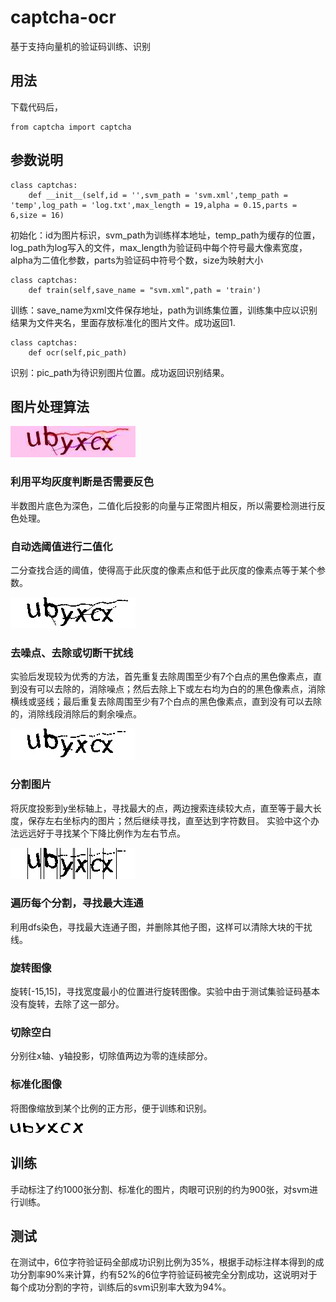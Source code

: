 # captcha-ocr
基于支持向量机的验证码训练、识别
## 用法
下载代码后，
```
from captcha import captcha
```
## 参数说明
```
class captchas:
	def __init__(self,id = '',svm_path = 'svm.xml',temp_path = 'temp',log_path = 'log.txt',max_length = 19,alpha = 0.15,parts = 6,size = 16)
```
初始化：id为图片标识，svm_path为训练样本地址，temp_path为缓存的位置，log_path为log写入的文件，max_length为验证码中每个符号最大像素宽度，alpha为二值化参数，parts为验证码中符号个数，size为映射大小

```
class captchas:
	def train(self,save_name = "svm.xml",path = 'train')
```	
训练：save_name为xml文件保存地址，path为训练集位置，训练集中应以识别结果为文件夹名，里面存放标准化的图片文件。成功返回1.

```
class captchas:
	def ocr(self,pic_path)
```	
识别：pic_path为待识别图片位置。成功返回识别结果。
	
## 图片处理算法
![Original](https://github.com/FlouriteJ/captcha-ocr/raw/master/md/captcha_5a5e2e2d11489.jpg)
### 利用平均灰度判断是否需要反色
半数图片底色为深色，二值化后投影的向量与正常图片相反，所以需要检测进行反色处理。
### 自动选阈值进行二值化
二分查找合适的阈值，使得高于此灰度的像素点和低于此灰度的像素点等于某个参数。

![Bi](https://github.com/FlouriteJ/captcha-ocr/raw/master/md/captcha_5a5e2e2d11489_1.jpg)
### 去噪点、去除或切断干扰线
实验后发现较为优秀的方法，首先重复去除周围至少有7个白点的黑色像素点，直到没有可以去除的，消除噪点；然后去除上下或左右均为白的的黑色像素点，消除横线或竖线；最后重复去除周围至少有7个白点的黑色像素点，直到没有可以去除的，消除线段消除后的剩余噪点。

![Clean](https://github.com/FlouriteJ/captcha-ocr/raw/master/md/captcha_5a5e2e2d11489_2.jpg)
### 分割图片
将灰度投影到y坐标轴上，寻找最大的点，两边搜索连续较大点，直至等于最大长度，保存左右坐标内的图片；然后继续寻找，直至达到字符数目。
实验中这个办法远远好于寻找某个下降比例作为左右节点。

![Cut](https://github.com/FlouriteJ/captcha-ocr/raw/master/md/captcha_5a5e2e2d11489_3.jpg)

### 遍历每个分割，寻找最大连通
利用dfs染色，寻找最大连通子图，并删除其他子图，这样可以清除大块的干扰线。
### 旋转图像
旋转[-15,15]，寻找宽度最小的位置进行旋转图像。实验中由于测试集验证码基本没有旋转，去除了这一部分。
### 切除空白
分别往x轴、y轴投影，切除值两边为零的连续部分。
### 标准化图像
将图像缩放到某个比例的正方形，便于训练和识别。

![Normalized 1](https://github.com/FlouriteJ/captcha-ocr/raw/master/md/1_captcha_5a5e2e2d11489.jpg)
![Normalized 2](https://github.com/FlouriteJ/captcha-ocr/raw/master/md/0_captcha_5a5e2e2d11489.jpg)
![Normalized 3](https://github.com/FlouriteJ/captcha-ocr/raw/master/md/2_captcha_5a5e2e2d11489.jpg)
![Normalized 4](https://github.com/FlouriteJ/captcha-ocr/raw/master/md/5_captcha_5a5e2e2d11489.jpg)
![Normalized 5](https://github.com/FlouriteJ/captcha-ocr/raw/master/md/4_captcha_5a5e2e2d11489.jpg)
![Normalized 6](https://github.com/FlouriteJ/captcha-ocr/raw/master/md/3_captcha_5a5e2e2d11489.jpg)
## 训练
手动标注了约1000张分割、标准化的图片，肉眼可识别的约为900张，对svm进行训练。
## 测试
在测试中，6位字符验证码全部成功识别比例为35%，根据手动标注样本得到的成功分割率90%来计算，约有52%的6位字符验证码被完全分割成功，这说明对于每个成功分割的字符，训练后的svm识别率大致为94%。